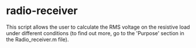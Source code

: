# radio-receiver
  This script allows the user to calculate the RMS voltage on the resistive load under different conditions (to find out more, go to the 'Purpose' section in the Radio_receiver.m file).
